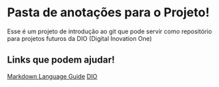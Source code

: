 # Pasta de anotações para o Projeto!
 Esse é um projeto de introdução ao git que pode servir como repositório para projetos futuros da DIO (Digital Inovation One) 
## Links que podem ajudar!
 [Markdown Language Guide](https://www.markdownguide.org)
 [DIO](https://web.dio.me)